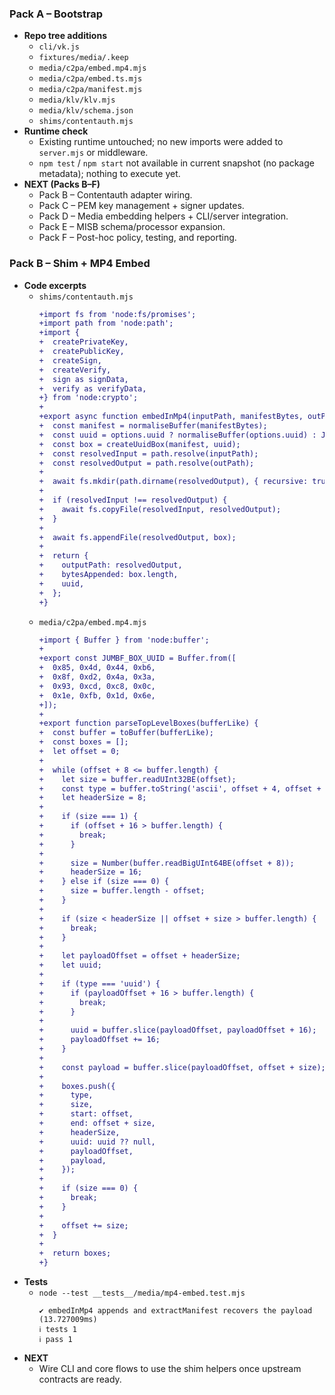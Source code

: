 ### Pack A – Bootstrap

- **Repo tree additions**
  - `cli/vk.js`
  - `fixtures/media/.keep`
  - `media/c2pa/embed.mp4.mjs`
  - `media/c2pa/embed.ts.mjs`
  - `media/c2pa/manifest.mjs`
  - `media/klv/klv.mjs`
  - `media/klv/schema.json`
  - `shims/contentauth.mjs`
- **Runtime check**
  - Existing runtime untouched; no new imports were added to `server.mjs` or middleware.
  - `npm test` / `npm start` not available in current snapshot (no package metadata); nothing to execute yet.
- **NEXT (Packs B–F)**
  - Pack B – Contentauth adapter wiring.
  - Pack C – PEM key management + signer updates.
  - Pack D – Media embedding helpers + CLI/server integration.
  - Pack E – MISB schema/processor expansion.
  - Pack F – Post-hoc policy, testing, and reporting.

### Pack B – Shim + MP4 Embed

- **Code excerpts**
  - `shims/contentauth.mjs`
    ```diff
    +import fs from 'node:fs/promises';
    +import path from 'node:path';
    +import {
    +  createPrivateKey,
    +  createPublicKey,
    +  createSign,
    +  createVerify,
    +  sign as signData,
    +  verify as verifyData,
    +} from 'node:crypto';
    +
    +export async function embedInMp4(inputPath, manifestBytes, outPath, options = {}) {
    +  const manifest = normaliseBuffer(manifestBytes);
    +  const uuid = options.uuid ? normaliseBuffer(options.uuid) : JUMBF_BOX_UUID;
    +  const box = createUuidBox(manifest, uuid);
    +  const resolvedInput = path.resolve(inputPath);
    +  const resolvedOutput = path.resolve(outPath);
    +
    +  await fs.mkdir(path.dirname(resolvedOutput), { recursive: true });
    +
    +  if (resolvedInput !== resolvedOutput) {
    +    await fs.copyFile(resolvedInput, resolvedOutput);
    +  }
    +
    +  await fs.appendFile(resolvedOutput, box);
    +
    +  return {
    +    outputPath: resolvedOutput,
    +    bytesAppended: box.length,
    +    uuid,
    +  };
    +}
    ```
  - `media/c2pa/embed.mp4.mjs`
    ```diff
    +import { Buffer } from 'node:buffer';
    +
    +export const JUMBF_BOX_UUID = Buffer.from([
    +  0x85, 0x4d, 0x44, 0xb6,
    +  0x8f, 0xd2, 0x4a, 0x3a,
    +  0x93, 0xcd, 0xc8, 0x0c,
    +  0x1e, 0xfb, 0x1d, 0x6e,
    +]);
    +
    +export function parseTopLevelBoxes(bufferLike) {
    +  const buffer = toBuffer(bufferLike);
    +  const boxes = [];
    +  let offset = 0;
    +
    +  while (offset + 8 <= buffer.length) {
    +    let size = buffer.readUInt32BE(offset);
    +    const type = buffer.toString('ascii', offset + 4, offset + 8);
    +    let headerSize = 8;
    +
    +    if (size === 1) {
    +      if (offset + 16 > buffer.length) {
    +        break;
    +      }
    +
    +      size = Number(buffer.readBigUInt64BE(offset + 8));
    +      headerSize = 16;
    +    } else if (size === 0) {
    +      size = buffer.length - offset;
    +    }
    +
    +    if (size < headerSize || offset + size > buffer.length) {
    +      break;
    +    }
    +
    +    let payloadOffset = offset + headerSize;
    +    let uuid;
    +
    +    if (type === 'uuid') {
    +      if (payloadOffset + 16 > buffer.length) {
    +        break;
    +      }
    +
    +      uuid = buffer.slice(payloadOffset, payloadOffset + 16);
    +      payloadOffset += 16;
    +    }
    +
    +    const payload = buffer.slice(payloadOffset, offset + size);
    +
    +    boxes.push({
    +      type,
    +      size,
    +      start: offset,
    +      end: offset + size,
    +      headerSize,
    +      uuid: uuid ?? null,
    +      payloadOffset,
    +      payload,
    +    });
    +
    +    if (size === 0) {
    +      break;
    +    }
    +
    +    offset += size;
    +  }
    +
    +  return boxes;
    +}
    ```
- **Tests**
  - `node --test __tests__/media/mp4-embed.test.mjs`
    ```
    ✔ embedInMp4 appends and extractManifest recovers the payload (13.727009ms)
    ℹ tests 1
    ℹ pass 1
    ```
- **NEXT**
  - Wire CLI and core flows to use the shim helpers once upstream contracts are ready.
